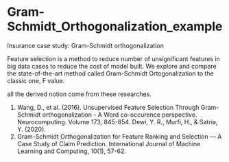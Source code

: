# Gram-Schmidt_Orthogonalization_example
Insurance case study: Gram-Schmidt orthogonalization

Feature selection is a method to reduce number of unsignificant features in big data cases to reduce the cost of model built. We explore and compare the state-of-the-art method called Gram-Schmidt Ortogonalization to the classic one, F value.

all the derived notion come from these researches.

1. Wang, D., et al. (2016). Unsupervised Feature Selection Through Gram-Schmidt orthogonalization - A Word co-occurence perspective. Neurocomputing. Volume 173, 845-854.
Dewi, Y. R., Murfi, H., & Satria, Y. (2020).
2. Gram-Schmidt Orthogonalization for Feature Ranking and Selection — A Case Study of Claim Prediction. International Journal of Machine Learning and Computing, 10(1), 57-62.
